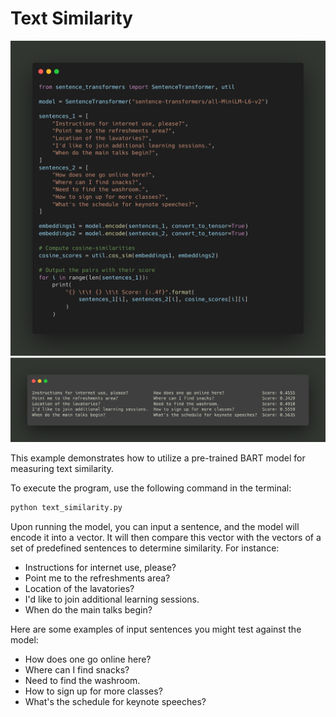 # Text Similarity

![Alt text](../code_png_images/text_similarity.png?raw=true)
![Alt text](../code_png_images/text_similarity_response.png?raw=true)

This example demonstrates how to utilize a pre-trained BART model for measuring text similarity.

To execute the program, use the following command in the terminal:

```bash
python text_similarity.py
```

Upon running the model, you can input a sentence, and the model will encode it into a vector. It will then compare this vector with the vectors of a set of predefined sentences to determine similarity. For instance:

- Instructions for internet use, please?
- Point me to the refreshments area?
- Location of the lavatories?
- I'd like to join additional learning sessions.
- When do the main talks begin?

Here are some examples of input sentences you might test against the model:

- How does one go online here?
- Where can I find snacks?
- Need to find the washroom.
- How to sign up for more classes?
- What's the schedule for keynote speeches?
